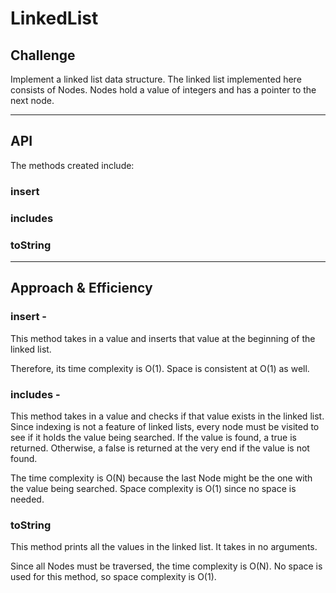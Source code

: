 # LinkedList

## Challenge

Implement a linked list data structure.  The linked list implemented here consists of Nodes.  Nodes hold a value of integers and has a pointer to the next node.

---

## API

The methods created include:
### insert
### includes
### toString

---

## Approach & Efficiency

### insert - 

This method takes in a value and inserts that value at the beginning of the linked list.  

Therefore, its time complexity is O(1).  Space is consistent at O(1) as well.

### includes - 

This method takes in a value and checks if that value exists in the linked list.  Since indexing is not a feature of linked lists, every node must be visited to see if it holds the value being searched.  If the value is found, a true is returned.  Otherwise, a false is returned at the very end if the value is not found.

The time complexity is O(N) because the last Node might be the one with the value being searched.  Space complexity is O(1) since no space is needed.


### toString

This method prints all the values in the linked list.  It takes in no arguments.

Since all Nodes must be traversed, the time complexity is O(N).  No space is used for this method, so space complexity is O(1).